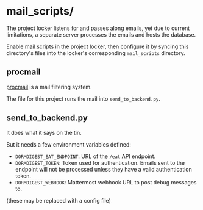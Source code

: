 # mail_scripts/

The project locker listens for and passes along emails, yet due to current limitations, a separate server processes the emails and hosts the database.

Enable [mail scripts](https://scripts.mit.edu/mail/) in the project locker, then configure it by syncing this directory's files into the locker's corresponding `mail_scripts` directory.

## procmail

[procmail](https://userpages.umbc.edu/~ian/procmail.html) is a mail filtering system.

The file for this project runs the mail into `send_to_backend.py`.

## send_to_backend.py

It does what it says on the tin.

But it needs a few environment variables defined:
* `DORMDIGEST_EAT_ENDPOINT`: URL of the `/eat` API endpoint.
* `DORMDIGEST_TOKEN`: Token used for authentication. Emails sent to the endpoint will not be processed unless they have a valid authentication token.
* `DORMDIGEST_WEBHOOK`: Mattermost webhook URL to post debug messages to.

(these may be replaced with a config file)